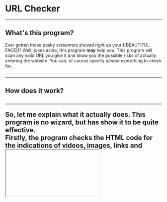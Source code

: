 # URL Checker

<hr>
<h2> What's this program? </h2>
<p>
  Ever gotten those pesky screamers shoved right up your [[BEAUTIFUL FACE]]?
  Well, jokes aside, this program <b>may</b> help you.
  This program will scan any valid URL you give it and
  show you the possible risks of actually entering the website.
  You can, of course specify <i>almost</i> everything to check for.
</p>
<hr>

<hr>
<h2> How does it work? <h2>
<hr>
<p>
  So, let me explain what it actually does.
  This program is no wizard, but has show it to be quite effective.
<br>
  Firstly, the program checks the HTML code for the indications of
  videos, images, links and <iframe>'s.
  (You can specify whether videos/images SHOULD NOT be present on the
  website.)
  By specifying that, you tell the program all of the possible red flags.
  By checking all of the elements, it determines whether it'd be a good
  idea to visit this website.
<br>
<hr>
<h2>Hardcoded checked elements</h2>
<hr>
<b>These are the elements that the program checks.</b>
    * a-tags that contain a href
    <br>
    * img-tags
    <br>
    * iframe-tags
    <br>
    * video-tags
    <br>
    * video-tags that have the "loop" property
    <br>
</p>
